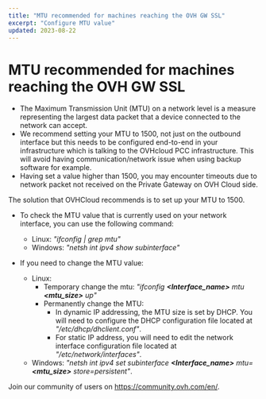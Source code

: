 ```yaml
---
title: "MTU recommended for machines reaching the OVH GW SSL"
excerpt: "Configure MTU value"
updated: 2023-08-22
---
```


# MTU recommended for machines reaching the OVH GW SSL

- The Maximum Transmission Unit (MTU) on a network level is a measure representing the largest data packet that a device connected to the network can accept.
- We recommend setting your MTU to 1500, not just on the outbound interface but this needs to be configured end-to-end in your infrastructure which is talking to the OVHcloud PCC infrastructure. This will avoid having communication/network issue when using backup software for example.
- Having set a value higher than 1500, you may encounter timeouts due to network packet not received on the Private Gateway on OVH Cloud side.


The solution that OVHCloud recommends is to set up your MTU to 1500.

- To check the MTU value that is currently used on your network interface, you can use the following command:
   - Linux: *"ifconfig | grep mtu"*
   - Windows: *"netsh int ipv4 show subinterface"*


- If you need to change the MTU value:
   - Linux:
      - Temporary change the mtu: *"ifconfig **<Interface_name>** mtu **<mtu_size>** up"*
      - Permanently change the MTU:
         - In dynamic IP addressing, the MTU size is set by DHCP. You will need to configure the DHCP configuration file located at *"/etc/dhcp/dhclient.conf"*.
         - For static IP address, you will need to edit the network interface configuration file located at *"/etc/network/interfaces"*.
   - Windows: *"netsh int ipv4 set subinterface **<Interface_name>** mtu=**<mtu_size>** store=persistent"*.


  
Join our community of users on <https://community.ovh.com/en/>.
